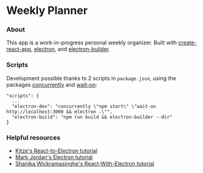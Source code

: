 # Weekly Planner

### About
This app is a work-in-progress personal weekly organizer.
Built with [create-react-app](https://create-react-app.dev/), [electron](https://www.electronjs.org/), and [electron-builder](https://www.electron.build/).

### Scripts
Development possible thanks to 2 scripts in `package.json`, using the packages [concurrently](https://www.npmjs.com/package/concurrently) and [wait-on](https://www.npmjs.com/package/wait-on):
```
"scripts": {
  ...
  "electron-dev": "concurrently \"npm start\" \"wait-on http://localhost:3000 && electron .\"",
  "electron-build": "npm run build && electron-builder --dir"
}
```

### Helpful resources
- [Kitze's React-to-Electron tutorial](https://medium.com/@kitze/%EF%B8%8F-from-react-to-an-electron-app-ready-for-production-a0468ecb1da3)
- [Mark Jordan's Electron tutorial](https://medium.com/ingeniouslysimple/building-an-electron-app-from-scratch-part-1-a1d9012c146a)
- [Shanika Wickramasinghe's React-With-Electron tutorial](https://blog.bitsrc.io/building-an-electron-app-with-electron-react-boilerplate-c7ef8d010a91)

